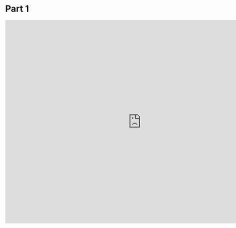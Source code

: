# Part 1
<iframe src="https://data.oecd.org/chart/5JA1" width="860" height="645" style="border: 0" mozallowfullscreen="true" webkitallowfullscreen="true" allowfullscreen="true"><a href="https://data.oecd.org/chart/5JA1" target="_blank">OECD Chart: General government debt, Total, % of GDP, Annual, 2018</a></iframe>


